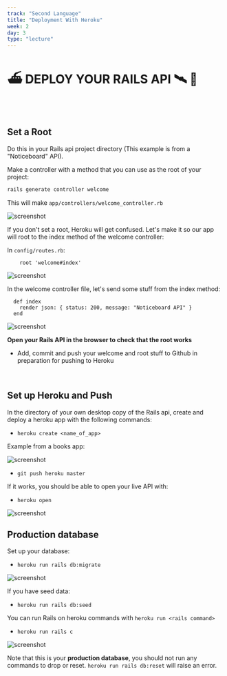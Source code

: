 ```yaml
---
track: "Second Language"
title: "Deployment With Heroku"
week: 2
day: 3
type: "lecture"
---
```




# &#x26F4; DEPLOY YOUR RAILS API &#x1F6F0; &#x1F4E1;

<br>
<br>

## Set a Root

Do this in your Rails api project directory (This example is from a "Noticeboard" API).

Make a controller with a method that you can use as the root of your project:

```bash
rails generate controller welcome
```

This will make `app/controllers/welcome_controller.rb`

![screenshot](https://i.imgur.com/obbUkh8.png)

If you don't set a root, Heroku will get confused. Let's make it so our app will root to the index method of the welcome controller:

In `config/routes.rb`:

```
    root 'welcome#index'
```

![screenshot](https://i.imgur.com/bg7F7rz.png)

In the welcome controller file, let's send some stuff from the index method:

```
  def index
    render json: { status: 200, message: "Noticeboard API" }
  end
```

![screenshot](https://i.imgur.com/14nBStv.png)

**Open your Rails API in the browser to check that the root works**

* Add, commit and push your welcome and root stuff to Github in preparation for pushing to Heroku

<br>

## Set up Heroku and Push

In the directory of your own desktop copy of the Rails api, create and deploy a heroku app with the following commands:

* `heroku create <name_of_app>`

Example from a books app:

![screenshot](https://i.imgur.com/hf6oZlz.png)

* `git push heroku master`

If it works, you should be able to open your live API with:

* `heroku open`

![screenshot](https://i.imgur.com/h83oezN.png)

## Production database

Set up your database:

* `heroku run rails db:migrate`

![screenshot](https://i.imgur.com/oxx83gd.png)

If you have seed data:

* `heroku run rails db:seed`

You can run Rails on heroku commands with `heroku run <rails command>`

* `heroku run rails c`

![screenshot](https://i.imgur.com/0Coz9K6.png)

Note that this is your **production database**, you should not run any commands to drop or reset. `heroku run rails db:reset` will raise an error.
